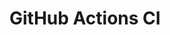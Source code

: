 # GitHub Actions CI































































































































































































































































































































































































































































































































































































































































































































































































































































































































































































































































































































































































































































































































































































































































































































































































































































































































































































































































































































































































































































































































































































































































































































































































































































































































































































































































































































































































































































































































































































































































































































































































































































































































































































































































































































































































































































































































































































